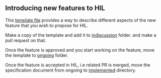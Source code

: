 Introducing new features to HIL
--------------------------------

This [template file](newFeatureSpecificationTemplate.md) provides a way to 
describe different aspects of the new feature that you wish to propose for HIL.

Make a copy of the template and add it to [indiscussion](indiscussion) folder.
and make a pull request on that. 

Once the feature is approved and you start working on the feature, 
move the template to [ongoing](ongoing) folder.

Once the feature is accepted in HIL, i.e related PR is merged, 
move the specification document from ongoing to 
[implemented](implemented) directory. 
